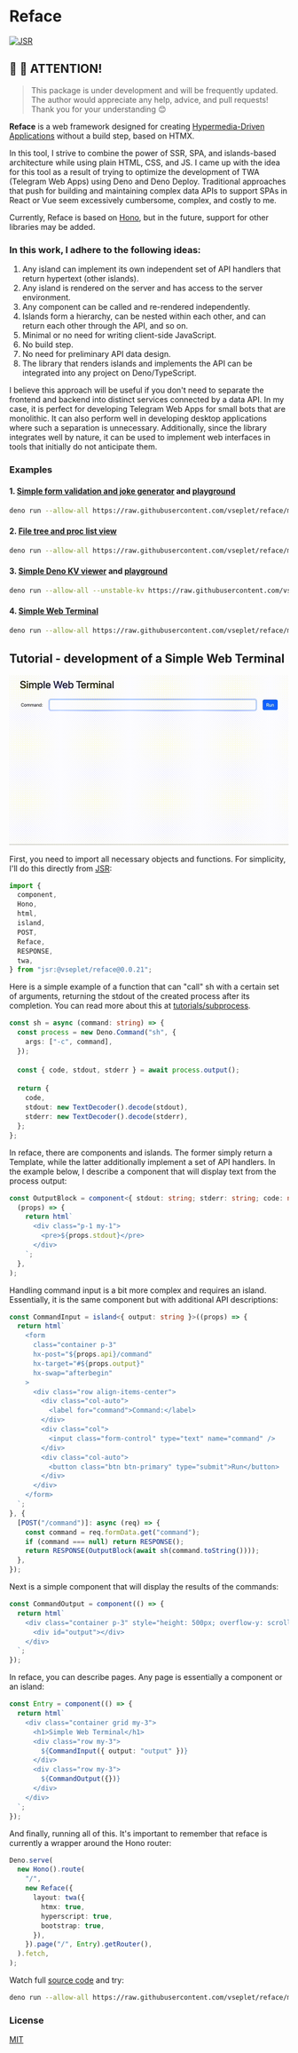# Reface

[![JSR](https://jsr.io/badges/@vseplet/reface)](https://jsr.io/@vseplet/reface)

## 👋 👋 ATTENTION!

> This package is under development and will be frequently updated. The author
> would appreciate any help, advice, and pull requests! Thank you for your
> understanding 😊

**Reface** is a web framework designed for creating
[Hypermedia-Driven Applications](https://htmx.org/essays/hypermedia-driven-applications/)
without a build step, based on HTMX.

In this tool, I strive to combine the power of SSR, SPA, and islands-based
architecture while using plain HTML, CSS, and JS. I came up with the idea for
this tool as a result of trying to optimize the development of TWA (Telegram Web
Apps) using Deno and Deno Deploy. Traditional approaches that push for building
and maintaining complex data APIs to support SPAs in React or Vue seem
excessively cumbersome, complex, and costly to me.

Currently, Reface is based on [Hono](https://hono.dev/), but in the future,
support for other libraries may be added.

### In this work, I adhere to the following ideas:

1. Any island can implement its own independent set of API handlers that return
   hypertext (other islands).
2. Any island is rendered on the server and has access to the server
   environment.
3. Any component can be called and re-rendered independently.
4. Islands form a hierarchy, can be nested within each other, and can return
   each other through the API, and so on.
5. Minimal or no need for writing client-side JavaScript.
6. No build step.
7. No need for preliminary API data design.
8. The library that renders islands and implements the API can be integrated
   into any project on Deno/TypeScript.

I believe this approach will be useful if you don't need to separate the
frontend and backend into distinct services connected by a data API. In my case,
it is perfect for developing Telegram Web Apps for small bots that are
monolithic. It can also perform well in developing desktop applications where
such a separation is unnecessary. Additionally, since the library integrates
well by nature, it can be used to implement web interfaces in tools that
initially do not anticipate them.

### Examples

#### 1. [Simple form validation and joke generator](./examples/ex1.ts) and [playground](https://dash.deno.com/playground/react-sucks)

```sh
deno run --allow-all https://raw.githubusercontent.com/vseplet/reface/main/examples/ex1.ts
```

#### 2. [File tree and proc list view](./examples/ex2.ts)

```sh
deno run --allow-all https://raw.githubusercontent.com/vseplet/reface/main/examples/ex2.ts
```

#### 3. [Simple Deno KV viewer](./examples/ex3.ts) and [playground](https://dash.deno.com/playground/reface-kv-viewer)

```sh
deno run --allow-all --unstable-kv https://raw.githubusercontent.com/vseplet/reface/main/examples/ex3.ts
```

#### 4. [Simple Web Terminal](./examples/ex4.ts)

```sh
deno run --allow-all https://raw.githubusercontent.com/vseplet/reface/main/examples/ex4.ts
```

## Tutorial - development of a Simple Web Terminal

![img](/ex4.gif)

First, you need to import all necessary objects and functions. For simplicity,
I'll do this directly from [JSR](https://jsr.io/@vseplet/reface):

```ts
import {
  component,
  Hono,
  html,
  island,
  POST,
  Reface,
  RESPONSE,
  twa,
} from "jsr:@vseplet/reface@0.0.21";
```

Here is a simple example of a function that can "call" sh with a certain set of
arguments, returning the stdout of the created process after its completion. You
can read more about this at
[tutorials/subprocess](https://docs.deno.com/runtime/tutorials/subprocess/).

```ts
const sh = async (command: string) => {
  const process = new Deno.Command("sh", {
    args: ["-c", command],
  });

  const { code, stdout, stderr } = await process.output();

  return {
    code,
    stdout: new TextDecoder().decode(stdout),
    stderr: new TextDecoder().decode(stderr),
  };
};
```

In reface, there are components and islands. The former simply return a
Template, while the latter additionally implement a set of API handlers. In the
example below, I describe a component that will display text from the process
output:

```ts
const OutputBlock = component<{ stdout: string; stderr: string; code: number }>(
  (props) => {
    return html`
      <div class="p-1 my-1">
        <pre>${props.stdout}</pre>
      </div>
    `;
  },
);
```

Handling command input is a bit more complex and requires an island.
Essentially, it is the same component but with additional API descriptions:

```ts
const CommandInput = island<{ output: string }>((props) => {
  return html`
    <form
      class="container p-3"
      hx-post="${props.api}/command"
      hx-target="#${props.output}"
      hx-swap="afterbegin"
    >
      <div class="row align-items-center">
        <div class="col-auto">
          <label for="command">Command:</label>
        </div>
        <div class="col">
          <input class="form-control" type="text" name="command" />
        </div>
        <div class="col-auto">
          <button class="btn btn-primary" type="submit">Run</button>
        </div>
      </div>
    </form>
  `;
}, {
  [POST("/command")]: async (req) => {
    const command = req.formData.get("command");
    if (command === null) return RESPONSE();
    return RESPONSE(OutputBlock(await sh(command.toString())));
  },
});
```

Next is a simple component that will display the results of the commands:

```ts
const CommandOutput = component(() => {
  return html`
    <div class="container p-3" style="height: 500px; overflow-y: scroll">
      <div id="output"></div>
    </div>
  `;
});
```

In reface, you can describe pages. Any page is essentially a component or an
island:

```ts
const Entry = component(() => {
  return html`
    <div class="container grid my-3">
      <h1>Simple Web Terminal</h1>
      <div class="row my-3">
        ${CommandInput({ output: "output" })}
      </div>
      <div class="row my-3">
        ${CommandOutput({})}
      </div>
    </div>
  `;
});
```

And finally, running all of this. It's important to remember that reface is
currently a wrapper around the Hono router:

```ts
Deno.serve(
  new Hono().route(
    "/",
    new Reface({
      layout: twa({
        htmx: true,
        hyperscript: true,
        bootstrap: true,
      }),
    }).page("/", Entry).getRouter(),
  ).fetch,
);
```

Watch full [source code](./examples/ex4.ts) and try:

```sh
deno run --allow-all https://raw.githubusercontent.com/vseplet/reface/main/examples/ex4.ts
```

### License

[MIT](./LICENSE)
